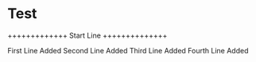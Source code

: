 # Test

+++++++++++++ Start Line ++++++++++++++

First Line Added
Second Line Added
Third Line Added
Fourth Line Added
